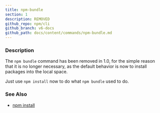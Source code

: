 ```yaml
---
title: npm-bundle
section: 1
description: REMOVED
github_repo: npm/cli
github_branch: v6-docs
github_path: docs/content/commands/npm-bundle.md
---
```


### Description

The `npm bundle` command has been removed in 1.0, for the simple reason
that it is no longer necessary, as the default behavior is now to
install packages into the local space.

Just use `npm install` now to do what `npm bundle` used to do.

### See Also

* [npm install](/cli/v6/commands/npm-install)
